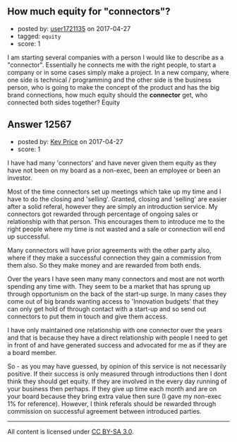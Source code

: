 ## How much equity for "connectors"?

- posted by: [user1721135](https://stackexchange.com/users/1906341/user1721135) on 2017-04-27
- tagged: `equity`
- score: 1

I am starting several companies with a person I would like to describe as a "connector". Essentially he connects me with the right people, to start a company or in some cases simply make a project. In a new company, where one side is technical / programming and the other side is the business person, who is going to make the concept of the product and has the big brand connections, how much equity should the **connector** get, who connected both sides together?
Equity


## Answer 12567

- posted by: [Kev Price](https://stackexchange.com/users/1109274/kev-price) on 2017-04-27
- score: 1

I have had many 'connectors' and have never given them equity as they have not been on my board as a non-exec, been an employee or been an investor.

Most of the time connectors set up meetings which take up my time and I have to do the closing and 'selling'. Granted, closing and 'selling' are easier after a solid referal, however they are simply an introduction service. My connectors got rewarded through percentage of ongoing sales or relationship with that person. This encourages them to introduce me to the right people where my time is not wasted and a sale or connection will end up successful.

Many connectors will have prior agreements with the other party also, where if they make a successful connection they gain a commission from them also. So they make money and are rewarded from both ends.

Over the years I have seen many many connectors and most are not worth spending any time with. They seem to be a market that has sprung up through opportunism on the back of the start-up surge. In many cases they come out of big brands wanting access to 'Innovation budgets' that they can only get hold of through contact with a start-up and so send out connectors to put them in touch and give them access.

I have only maintained one relationship with one connector over the years and that is because they have a direct relationship with people I need to get in front of and have generated success and advocated for me as if they are a board member.

So - as you may have guessed, by opinion of this service is not necessarily positive. If their success is only measured through introductions then I dont think they should get equity. If they are involved in the every day running of your business then perhaps. If they give up time each month and are on your board because they bring extra value then sure (I gave my non-exec 1% for reference). However, I think referals should be rewarded through commission on successful agreement between introduced parties.



---

All content is licensed under [CC BY-SA 3.0](https://creativecommons.org/licenses/by-sa/3.0/).
